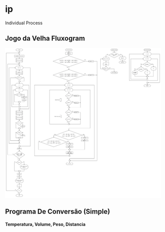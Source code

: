 # ip
Individual Process

## Jogo da Velha Fluxogram
![jogodavelha](13-jogodavelha.png)

## Programa De Conversão (Simple)
#### Temperatura, Volume, Peso, Distancia